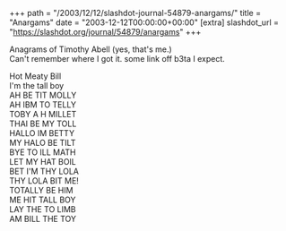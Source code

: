 +++
path = "/2003/12/12/slashdot-journal-54879-anargams/"
title = "Anargams"
date = "2003-12-12T00:00:00+00:00"
[extra]
slashdot_url = "https://slashdot.org/journal/54879/anargams"
+++

<p>Anagrams of Timothy Abell (yes, that's me.)<br>Can't remember where I got it. some link off b3ta I expect.</p>
<p>Hot Meaty Bill<br>I'm the tall boy<br>AH BE TIT MOLLY<br>AH IBM TO TELLY<br>TOBY A H MILLET<br>THAI BE MY TOLL<br>HALLO IM BETTY<br>MY HALO BE TILT<br>BYE TO ILL MATH<br>LET MY HAT BOIL<br>BET I'M THY LOLA<br>THY LOLA BIT ME!<br>TOTALLY BE HIM<br>ME HIT TALL BOY<br>LAY THE TO LIMB<br>AM BILL THE TOY</p>

